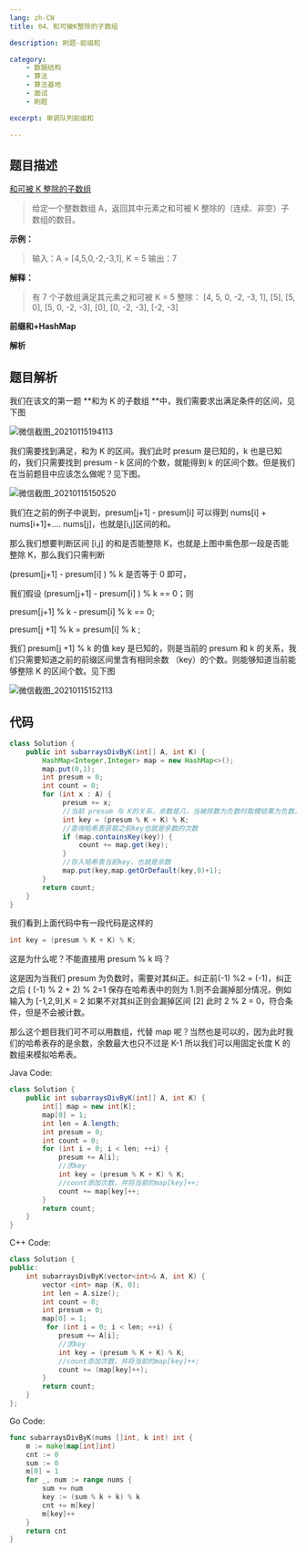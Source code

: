 ```yaml
---
lang: zh-CN
title: 04、和可被K整除的子数组

description: 刷题-前缀和

category: 
    - 数据结构
    - 算法
    - 算法基地
    - 面试
    - 刷题

excerpt: 单调队列前缀和

---
```






## 题目描述

[和可被 K 整除的子数组](https://leetcode-cn.com/problems/subarray-sums-divisible-by-k/)

> 给定一个整数数组 A，返回其中元素之和可被 K 整除的（连续、非空）子数组的数目。

**示例：**

> 输入：A = [4,5,0,-2,-3,1], K = 5
> 输出：7

**解释：**

> 有 7 个子数组满足其元素之和可被 K = 5 整除：
> [4, 5, 0, -2, -3, 1], [5], [5, 0], [5, 0, -2, -3], [0], [0, -2, -3], [-2, -3]

**前缀和+HashMap**

**解析**

## 题目解析

我们在该文的第一题 **和为 K 的子数组 **中，我们需要求出满足条件的区间，见下图

![微信截图_20210115194113](https://chengxuchu-1301103198.cos.ap-beijing.myqcloud.com/Photo/202304180811209.png)

我们需要找到满足，和为 K 的区间。我们此时 presum 是已知的，k 也是已知的，我们只需要找到 presum - k 区间的个数，就能得到 k 的区间个数。但是我们在当前题目中应该怎么做呢？见下图。

![微信截图_20210115150520](https://chengxuchu-1301103198.cos.ap-beijing.myqcloud.com/Photo/202304180811162.png)

我们在之前的例子中说到，presum[j+1] - presum[i] 可以得到 nums[i] + nums[i+1]+.... nums[j]，也就是[i,j]区间的和。

那么我们想要判断区间 [i,j] 的和是否能整除 K，也就是上图中紫色那一段是否能整除 K，那么我们只需判断

(presum[j+1] - presum[i] ) % k 是否等于 0 即可，

我们假设 (presum[j+1] - presum[i] ) % k == 0；则

presum[j+1] % k - presum[i] % k == 0;

presum[j +1] % k = presum[i] % k ;

我们 presum[j +1] % k 的值 key 是已知的，则是当前的 presum 和 k 的关系，我们只需要知道之前的前缀区间里含有相同余数 （key）的个数。则能够知道当前能够整除 K 的区间个数。见下图

![微信截图_20210115152113](https://chengxuchu-1301103198.cos.ap-beijing.myqcloud.com/Photo/202304180812255.png)

## 代码

```java
class Solution {
    public int subarraysDivByK(int[] A, int K) {
        HashMap<Integer,Integer> map = new HashMap<>();
        map.put(0,1);
        int presum = 0;
        int count = 0;
        for (int x : A) {
             presum += x;
             //当前 presum 与 K的关系，余数是几，当被除数为负数时取模结果为负数，需要纠正
             int key = (presum % K + K) % K;
             //查询哈希表获取之前key也就是余数的次数
             if (map.containsKey(key)) {
                 count += map.get(key);
             }
             //存入哈希表当前key，也就是余数
             map.put(key,map.getOrDefault(key,0)+1);
        }
        return count;
    }
}
```

我们看到上面代码中有一段代码是这样的

```java
int key = (presum % K + K) % K;
```

这是为什么呢？不能直接用 presum % k 吗？

这是因为当我们 presum 为负数时，需要对其纠正。纠正前(-1) %2 = (-1)，纠正之后 ( (-1) % 2 + 2) % 2=1 保存在哈希表中的则为 1.则不会漏掉部分情况，例如输入为 [-1,2,9],K = 2 如果不对其纠正则会漏掉区间 [2] 此时 2 % 2 = 0，符合条件，但是不会被计数。

那么这个题目我们可不可以用数组，代替 map 呢？当然也是可以的，因为此时我们的哈希表存的是余数，余数最大也只不过是 K-1 所以我们可以用固定长度 K 的数组来模拟哈希表。

Java Code:

```java
class Solution {
    public int subarraysDivByK(int[] A, int K) {
        int[] map = new int[K];
        map[0] = 1;
        int len = A.length;
        int presum = 0;
        int count = 0;
        for (int i = 0; i < len; ++i) {
            presum += A[i];
            //求key
            int key = (presum % K + K) % K;
            //count添加次数，并将当前的map[key]++;
            count += map[key]++;
        }
        return count;
    }
}
```

C++ Code:

```cpp
class Solution {
public:
    int subarraysDivByK(vector<int>& A, int K) {
        vector <int> map (K, 0);
      	int len = A.size();
        int count = 0;
        int presum = 0;
        map[0] = 1;
         for (int i = 0; i < len; ++i) {
            presum += A[i];
            //求key
            int key = (presum % K + K) % K;
            //count添加次数，并将当前的map[key]++;
            count += (map[key]++);
        }
        return count;
    }
};
```

Go Code:

```go
func subarraysDivByK(nums []int, k int) int {
    m := make(map[int]int)
    cnt := 0
    sum := 0
    m[0] = 1
    for _, num := range nums {
        sum += num
        key := (sum % k + k) % k
        cnt += m[key]
        m[key]++
    }
    return cnt
}
```
